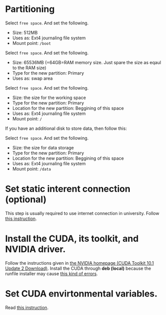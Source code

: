 # Partitioning

Select `free space`. And set the following.
* Size: 512MB
* Uses as: Ext4 journaling file system
* Mount point: `/boot`

Select `free space`. And set the following.
* Size: 65536MB (=64GB=RAM memory size. Just spare the size as eqaul to the RAM size)
* Type for the new partition: Primary
* Uses as: swap area

Select `free space`. And set the following.
* Size: the size for the working space
* Type for the new partition: Primary
* Location for the new partition: Beggining of this space
* Uses as: Ext4 journaling file system
* Mount point: `/`

If you have an additional disk to store data, then follow this:

Select `free space`. And set the following.
* Size: the size for data storage
* Type for the new partition: Primary
* Location for the new partition: Beggining of this space
* Uses as: Ext4 journaling file system
* Mount point: `/data`

# Set static interent connection (optional)

This step is usually required to use internet connection in university.
Follow [this instruction]().

# Install the CUDA, its toolkit, and NVIDIA driver.

Follow the instructions given in [the NVIDIA homepage (CUDA Toolkit 10.1 Update 2 Download)](https://developer.nvidia.com/cuda-downloads?target_os=Linux&target_arch=x86_64&target_distro=Ubuntu&target_version=1804&target_type=deblocal).
Install the CUDA through **deb (local)** because the runfile installer may cause [this kind of errors](https://devtalk.nvidia.com/default/topic/1052676/runfile-installer-error-for-cuda-10-1-on-ubuntu-18-04/).

# Set CUDA envirtonmental variables.

Read [this instruction](https://github.com/sungjae-cho/linux/blob/master/set_cuda_env_var.md).
